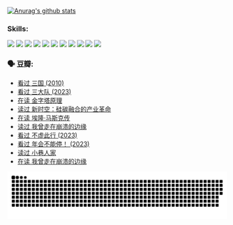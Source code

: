 
[![Anurag's github stats](https://github-readme-stats.vercel.app/api?username=w940853815)](https://github.com/anuraghazra/github-readme-stats)

### Skills:

<code><img height="32" src="https://cdn.jsdelivr.net/npm/simple-icons@v5/icons/python.svg"></code>
<code><img height="32" src="https://cdn.jsdelivr.net/npm/simple-icons@v5/icons/javascript.svg"></code>
<code><img height="32" src="https://cdn.jsdelivr.net/npm/simple-icons@v5/icons/django.svg"></code>
<code><img height="32" src="https://cdn.jsdelivr.net/npm/simple-icons@v5/icons/flask.svg"></code>
<code><img height="32" src="https://cdn.jsdelivr.net/npm/simple-icons@v5/icons/vuetify.svg"></code>
<code><img height="32" src="https://cdn.jsdelivr.net/npm/simple-icons@v5/icons/git.svg"></code>
<code><img height="32" src="https://cdn.jsdelivr.net/npm/simple-icons@v5/icons/docker.svg"></code>
<code><img height="32" src="https://cdn.jsdelivr.net/npm/simple-icons@v5/icons/postgresql.svg"></code>
<code><img height="32" src="https://cdn.jsdelivr.net/npm/simple-icons@v5/icons/elasticsearch.svg"></code>
<code><img height="32" src="https://cdn.jsdelivr.net/npm/simple-icons@v5/icons/macos.svg"></code>
<code><img height="32" src="https://cdn.jsdelivr.net/npm/simple-icons@v5/icons/linux.svg"></code>

### 🗣 豆瓣:

<!-- DOUBAN-ACTIVITIES:START -->
- [看过 三国‎ (2010)](https://www.douban.com/people/136069238/status/4521634661/?_i=07948700)
- [看过 三大队‎ (2023)](https://www.douban.com/people/136069238/status/4510323325/?_i=07948700)
- [在读 金字塔原理](https://www.douban.com/people/136069238/status/4507497587/?_i=07948700)
- [读过 新时空：硅碳融合的产业革命](https://www.douban.com/people/136069238/status/4506659177/?_i=07948700)
- [在读 埃隆·马斯克传](https://www.douban.com/people/136069238/status/4500417190/?_i=07948700)
- [读过 我曾走在崩溃的边缘](https://www.douban.com/people/136069238/status/4500416754/?_i=07948700)
- [看过 不虚此行‎ (2023)](https://www.douban.com/people/136069238/status/4499973052/?_i=07948700)
- [看过 年会不能停！‎ (2023)](https://www.douban.com/people/136069238/status/4498582002/?_i=07948700)
- [读过 小巷人家](https://www.douban.com/people/136069238/status/4489290935/?_i=07948700)
- [在读 我曾走在崩溃的边缘](https://www.douban.com/people/136069238/status/4489290559/?_i=07948700)
<!-- DOUBAN-ACTIVITIES:END -->


![Snake animation](https://raw.githubusercontent.com/w940853815/w940853815/output/github-contribution-grid-snake.svg)

<!--
**w940853815/w940853815** is a ✨ _special_ ✨ repository because its `README.md` (this file) appears on your GitHub profile.

Here are some ideas to get you started:

- 🔭 I’m currently working on ...
- 🌱 I’m currently learning ...
- 👯 I’m looking to collaborate on ...
- 🤔 I’m looking for help with ...
- 💬 Ask me about ...
- 📫 How to reach me: ...
- 😄 Pronouns: ...
- ⚡ Fun fact: ...
-->
